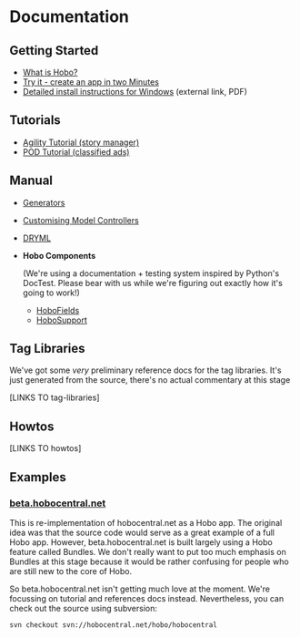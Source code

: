 # Documentation

## Getting Started

 * [What is Hobo?](/about)
 * [Try it - create an app in two Minutes](/two-minutes)
 * [Detailed install instructions for Windows][1] (external link, PDF)

[1]: http://owendall.files.wordpress.com/2008/04/installing-ruby-rails-and-hobo-075-on-windows-xp1.pdf

## Tutorials

 * [Agility Tutorial (story manager)](/agility-tutorial)
 * [POD Tutorial (classified ads)](/pod-tutorial)

## Manual

 * [Generators](/docs/generators)
 * [Customising Model Controllers](/docs/controllers)
 * [DRYML](/docs/dryml)
 * **Hobo Components**

   (We're using a documentation + testing system inspired by Python's DocTest. Please bear with us while we're figuring out exactly how it's going to work!)

   * [HoboFields](/hobofields)
   * [HoboSupport](/hobosupport)


## Tag Libraries

We've got some *very* preliminary reference docs for the tag libraries. It's just generated from the source, there's no actual commentary at this stage

[LINKS TO tag-libraries]

## Howtos

[LINKS TO howtos]

## Examples

### [beta.hobocentral.net](http://beta.hobocentral.net)

This is re-implementation of hobocentral.net as a Hobo app. The original idea was that the source code would serve as a great example of a full Hobo app. However, beta.hobocentral.net is built largely using a Hobo feature called Bundles. We don't really want to put too much emphasis on Bundles at this stage because it would be rather confusing for people who are still new to the core of Hobo.

So beta.hobocentral.net isn't getting much love at the moment. We're focussing on tutorial and references docs instead. Nevertheless, you can check out the source using subversion:

`svn checkout svn://hobocentral.net/hobo/hobocentral`
